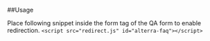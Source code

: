##Usage

Place following snippet inside the form tag of the QA form to enable redirection.
    ```
    <script src="redirect.js" id="alterra-faq"></script>
    ```
    